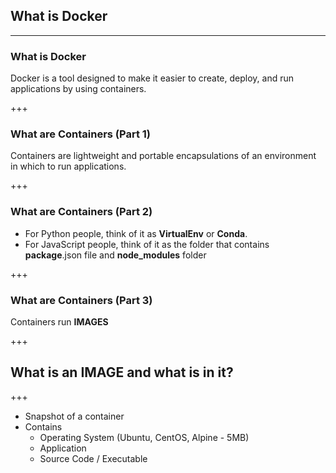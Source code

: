 ## What is Docker

---

### What is Docker

Docker is a tool designed to make it easier to create, deploy, and run applications by using containers.

+++

### What are __Containers__ (Part 1)

Containers are lightweight and portable encapsulations of an environment in which to run applications.

+++

### What are __Containers__ (Part 2)

- For Python people, think of it as __VirtualEnv__ or __Conda__.
- For JavaScript people, think of it as the folder that contains __package__.json file and __node_modules__ folder

+++

### What are __Containers__ (Part 3)

Containers run __IMAGES__

+++

## What is an __IMAGE__ and what is in it?

+++

- Snapshot of a container
- Contains 
    - Operating System (Ubuntu, CentOS, Alpine - 5MB)
    - Application
    - Source Code / Executable
